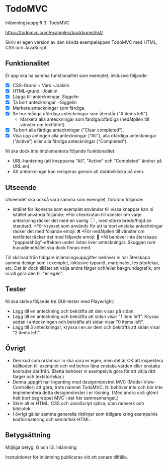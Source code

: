# TodoMVC

Inlämningsuppgift 3: TodoMVC

https://todomvc.com/examples/backbone/dist/

Skriv er egen version av den kända exempelappen TodoMVC med HTML, CSS och JavaScript.
## Funktionalitet

  Er app ska ha samma funktionalitet som exemplet, inklusive följande:
   - [x] CSS-Grund + Vars -Joakim
   - [x] HTML-grund -Joakim
   - [x] Lägga till anteckningar. Siggelin
   - [x] Ta bort anteckningar. -Siggelin
   - [x] Markera anteckningar som färdiga.
   - [x] Se hur många ofärdiga anteckningar som återstår ("X items left").
       * Markera alla anteckningar som färdiga/ofärdiga (nedåtpilen till vänster om textfältet).
   - [x] Ta bort alla färdiga anteckningar ("Clear completed").
   - [x] Visa upp antingen alla anteckningar ("All"), alla ofärdiga anteckningar ("Active") eller alla färdiga anteckningar ("Completed").

 Ni ska dock inte implementera följande funktionalitet:

   * URL-hantering (att knapparna "All", "Active" och "Completed" ändrar på URL:en).
   * Att anteckningar kan redigeras genom att dubbelklicka på dem.

## Utseende

Utseendet ska också vara samma som exemplet, förutom följande:

* Istället för ikonerna som exemplet använder till vissa knappar kan ni istället använda följande:
  *För checkrutan till vänster om varje anteckning räcker det med en vanlig <input type="checkbox">, med större bredd/höjd än standard.
  *För krysset som används för att ta bort enstaka anteckningar räcker det med följande emoji: ❌
  *För nedåtpilen till vänster om textfältet räcker det med följande emoji: 🔽
*Ni behöver inte återskapa "pappershög"-effekten under listan över anteckningar. Skuggan runt huvudinnehållet ska dock finnas med.

Till skillnad från tidigare inlämningsuppgifter behöver ni här återskapa samma design som i exemplet, inklusive typsnitt, marginaler, textstorlekar, etc. Det är dock tillåtet att välja andra färger och/eller bakgrundsgrafik, om ni vill göra den till "er egen".
## Tester

Ni ska skriva följande tre GUI-tester med Playwright:

   * Lägg till en anteckning och bekräfta att den visas på sidan.
   * Lägg till en anteckning och bekräfta att sidan visar "1 item left". Kryssa sedan i anteckningen och bekräfta att sidan visar "0 items left".
   * Lägg till 3 anteckningar, kryssa i en av dem och bekräfta att sidan visar "2 items left".

## Övrigt

  *  Den kod som ni lämnar in ska vara er egen, men det är OK att inspektera källkoden till exemplet och vid behov låna enstaka värden eller enstaka kodrader därifrån. (Detta behöver ni exempelvis göra för att välja rätt färger och textstorlekar.)
   * Denna uppgift har ingenting med designmönstret MVC (Model-View-Controller) att göra, trots namnet TodoMVC. Ni behöver inte och bör inte implementera detta designmönster i er lösning. (Med andra ord: glömt helt bort begreppet MVC i det här sammanhanget.)
  *  Skriv all er HTML, CSS och JavaScript själva, utan ramverk och bibliotek.
  *  I övrigt gäller samma generella riktlinjer som tidigare kring exempelvis kodformatering och semantisk HTML.

## Betygsättning

Möjliga betyg: G och IG.
Inlämning

Instruktioner för inlämning publiceras vid ett senare tillfälle.
